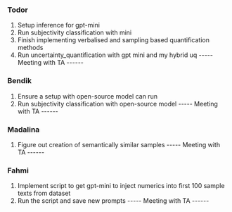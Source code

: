 ### Todor
1. Setup inference for gpt-mini
2. Run subjectivity classification with mini
3. Finish implementing verbalised and sampling based quantification methods
4. Run uncertainty_quantification with gpt mini and my hybrid uq
----- Meeting with TA ------



### Bendik
1. Ensure a setup with open-source model can run
2. Run subjectivity classification with open-source model
----- Meeting with TA ------


### Madalina
1. Figure out creation of semantically similar samples
----- Meeting with TA ------

### Fahmi
1. Implement script to get gpt-mini to inject numerics into first 100 sample texts from dataset
2. Run the script and save new prompts
----- Meeting with TA ------
